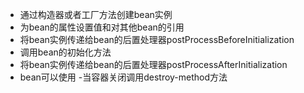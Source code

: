 - 通过构造器或者工厂方法创建bean实例
- 为bean的属性设置值和对其他bean的引用
- 将bean实例传递给bean的后置处理器postProcessBeforeInitialization
- 调用bean的初始化方法
- 将bean实例传递给bean的后置处理器postProcessAfterInitialization
- bean可以使用
-当容器关闭调用destroy-method方法 
